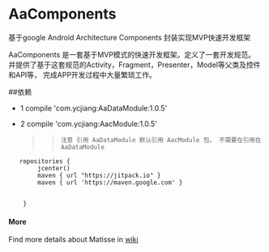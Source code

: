 # AaComponents
基于google Android Architecture Components 封装实现MVP快速开发框架

AaComponents 是一套基于MVP模式的快速开发框架。定义了一套开发规范。
并提供了基于这套规范的Activity，Fragment，Presenter，Model等父类及控件和API等，
完成APP开发过程中大量繁琐工作。

##依赖
  * 1 compile 'com.ycjiang:AaDataModule:1.0.5'
  * 2 compile 'com.ycjiang:AacModule:1.0.5'

    >>     注意 引用 AaDataModule 默认引用 AacModule 包， 不需要在引用在AaDataModule

```
   repositories {
        jcenter()
        maven { url "https://jitpack.io" }
        maven { url 'https://maven.google.com' }


    }
```

#### More
Find more details about Matisse in [wiki](https://github.com/yangchaojiang/AaComponents/wiki)
